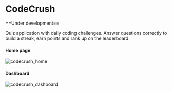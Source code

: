 # CodeCrush

==Under development==

Quiz application with daily coding challenges. Answer questions correctly to build a streak, earn points and rank up on the leaderboard.

#### Home page
![codecrush_home](https://github.com/markslorach/codecrush/assets/15185553/eaf15e5f-9f33-459d-a84a-3a062c3fbb8f)

#### Dashboard
![codecrush_dashboard](https://github.com/markslorach/codecrush/assets/15185553/0607aaff-9e56-4d21-9f5c-c9bf292d3c87)

